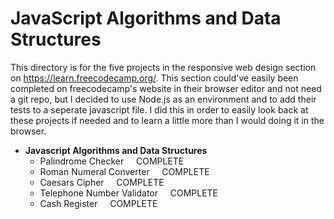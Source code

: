 # JavaScript Algorithms and Data Structures

This directory is for the five projects in the responsive web design section on https://learn.freecodecamp.org/. This section
could've easily been completed on freecodecamp's website in their browser editor and not need a git repo, but I decided to
use Node.js as an environment and to add their tests to a seperate javascript file. I did this in order to easily look back at these projects if needed and to learn a little more than I would doing it in the browser. 

- **Javascript Algorithms and Data Structures**
  - Palindrome Checker			&nbsp;&nbsp;&nbsp;&nbsp;COMPLETE
  - Roman Numeral Converter		&nbsp;&nbsp;&nbsp;&nbsp;COMPLETE
  - Caesars Cipher				&nbsp;&nbsp;&nbsp;&nbsp;COMPLETE
  - Telephone Number Validator	&nbsp;&nbsp;&nbsp;&nbsp;COMPLETE
  - Cash Register				&nbsp;&nbsp;&nbsp;&nbsp;COMPLETE
